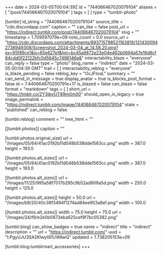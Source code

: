 +++
date = 2024-03-05T00:04:39Z
id = "744066467020079104"
aliases = [ "/post/744066467020079104" ]
tags = [ ]
type = "tumblr-photo"

[tumblr]
id_string = "744066467020079104"
source_title = "cdn.discordapp.com"
caption = ""
can_like = false
post_url = "https://indirect.tumblr.com/post/744066467020079104"
slug = ""
timestamp = 1.709597079e+09
note_count = 0.0
source_url = "https://cdn.discordapp.com/attachments/893715798521163816/1214300942736949308/Screenshot_2024-03-04_at_14.58.20.png?ex=65f89ce1&is=65e627e1&hm=bc45a9872e23e04e462b0694a57e16d8cf84cdd0f22122bfc0d5645c7496146e&"
interactability_blaze = "everyone"
can_reply = false
type = "photo"
blog_name = "indirect"
date = "2024-03-05 00:04:39 GMT"
trail = [ ]
interactability_reblog = "everyone"
is_blaze_pending = false
reblog_key = "OcJFtoaL"
summary = ""
can_send_in_message = true
display_avatar = true
is_blocks_post_format = false
id = 7.440664670200791e+17
is_blazed = false
can_blaze = false
format = "markdown"
tags = [ ]
short_url = "https://tmblr.co/ZY3jbyfJT89m0m00"
should_open_in_legacy = true
image_permalink = "https://indirect.tumblr.com/image/744066467020079104"
state = "published"
can_reblog = false

[tumblr.reblog]
comment = ""
tree_html = ""

[[tumblr.photos]]
caption = ""

[tumblr.photos.original_size]
url = "/images/05/64/41ac0192b11d048b538dde1563cc.png"
width = 387.0
height = 193.0

[[tumblr.photos.alt_sizes]]
url = "/images/05/64/41ac0192b11d048b538dde1563cc.png"
width = 387.0
height = 193.0

[[tumblr.photos.alt_sizes]]
url = "/images/11/25/995a58f7017b295c9b52ad909a5d.png"
width = 250.0
height = 125.0

[[tumblr.photos.alt_sizes]]
height = 50.0
url = "/images/b9/20/40c38f3494f1274ad84ee953a8ef.png"
width = 100.0

[[tumblr.photos.alt_sizes]]
width = 75.0
height = 75.0
url = "/images/24/f9/e2e0b0873eba625cef9f7bc05382.png"

[tumblr.blog]
can_show_badges = true
name = "indirect"
title = "indirect"
description = ""
url = "https://indirect.tumblr.com/"
uuid = "t:PgyUJU3SA2Klwyt81UWAwQ"
updated = 1.738205153e+09

[tumblr.blog.tumblrmart_accessories]
+++
